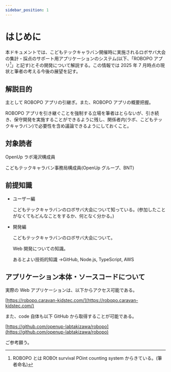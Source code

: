 ```yaml
---
sidebar_position: 1
---
```


# はじめに

本ドキュメントでは、こどもテックキャラバン開催時に実施されるロボサバ大会の集計・採点のサポート用アプリケーションのシステム(以下、「ROBOPO アプリ[^1]」と記す)とその開発について解説する。この情報では 2025 年 7 月時点の現状と筆者の考える今後の展望を記す。

## 解説目的

主として ROBOPO アプリの引継ぎ。また、ROBOPO アプリの概要把握。

ROBOPO アプリを引き継ぐことを強制する立場を筆者はとらないが、引き続き、保守開発を実施することができるように残し、関係者内(ラボ、こどもテックキャラバン)で必要性を含め議論できるようにしておくこと。

## 対象読者

OpenUp ラボ滝沢構成員

こどもテックキャラバン事務局構成員(OpenUp グループ、BNT)

## 前提知識

- ユーザー編

  こどもテックキャラバンのロボサバ大会について知っている。(参加したことがなくてもどんなことをするか、何となく分かる。)

- 開発編

  こどもテックキャラバンのロボサバ大会について。

  Web 開発についての知識。

  あるとよい技術的知識 →GitHub, Node.js, TypeScript, AWS

## アプリケーション本体・ソースコードについて

実際の Web アプリケーションは、以下からアクセス可能である。

[https://robopo.caravan-kidstec.com/](https://robopo.caravan-kidstec.com/)

また、code 自体も以下 GitHub から取得することが可能である。

[https://github.com/openup-labtakizawa/robopo](https://github.com/openup-labtakizawa/robopo)

ご参考願う。

[^1]: ROBOPO とは ROBOt survival POint counting system からきている。(筆者命名)
